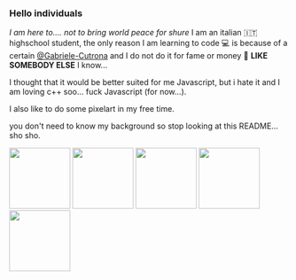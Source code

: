 ### Hello individuals 
*I am here to.... not to bring world peace for shure*
I am an italian :it: highschool student, the only reason I am learning to code :computer: is because of a certain [@Gabriele-Cutrona](https://github.com/Gabriele-Cutrona) and I do not do it for fame or money 💸 **LIKE SOMEBODY ELSE** I know...

I thought that it would be better suited for me Javascript, but i hate it and I am loving c++ soo... fuck Javascript (for now...).

I also like to do some pixelart in my free time.

you don't need to know my background so stop looking at this README... sho sho.

<div>
  <img width="110" src="https://cdn.jsdelivr.net/gh/devicons/devicon@latest/icons/archlinux/archlinux-original.svg" />        
  <img width="110" src="https://cdn.jsdelivr.net/gh/devicons/devicon@latest/icons/windows11/windows11-original.svg" />        
  <img width="110" src="https://cdn.jsdelivr.net/gh/devicons/devicon@latest/icons/godot/godot-original.svg" />   
  <img width="110" src="https://cdn.jsdelivr.net/gh/devicons/devicon@latest/icons/cplusplus/cplusplus-original.svg" />
  <img width="110" src="https://cdn.jsdelivr.net/gh/Orama-Interactive/Pixelorama/assets/graphics/icons/icon.png" />
</div>
